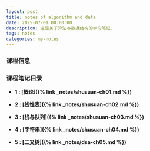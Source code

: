 ```yaml
---
layout: post
title: notes of algorithm and data
date: 2025-07-01 00:00:00
description: 这是关于算法与数据结构的学习笔记.
tags: notes
categories: my-notes
---
```


### 课程信息

### 课程笔记目录

- **1 : [概论]({% link _notes/shusuan-ch01.md %})**

- **2 : [线性表]({% link _notes/shusuan-ch02.md %})**

- **3 : [栈与队列]({% link _notes/shusuan-ch03.md %})**

- **4 : [字符串]({% link _notes/shusuan-ch04.md %})**

- **5 : [二叉树]({% link _notes/dsa-ch05.md %})**
